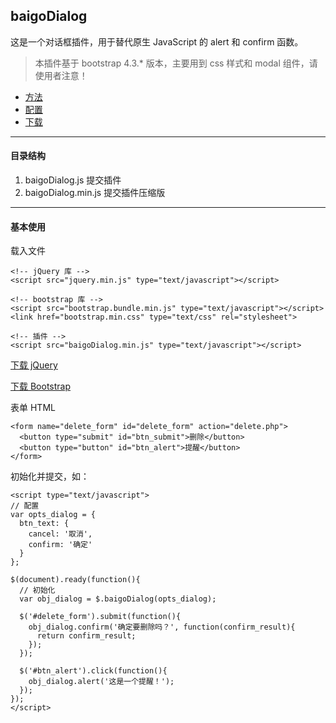 ## baigoDialog

这是一个对话框插件，用于替代原生 JavaScript 的 alert 和 confirm 函数。

> 本插件基于 bootstrap 4.3.* 版本，主要用到 css 样式和 modal 组件，请使用者注意！

* [方法](method.md)
* [配置](option.md)
* [下载](https://github.com/baigoStudio/ginkgo/tree/master/public/static/lib/baigoDialog/)

----------

<span id="dir"></span>

#### 目录结构

1. baigoDialog.js 提交插件
2. baigoDialog.min.js 提交插件压缩版

----------

<span id="use"></span>

#### 基本使用

载入文件

``` markup
<!-- jQuery 库 -->
<script src="jquery.min.js" type="text/javascript"></script>

<!-- bootstrap 库 -->
<script src="bootstrap.bundle.min.js" type="text/javascript"></script>
<link href="bootstrap.min.css" type="text/css" rel="stylesheet">

<!-- 插件 -->
<script src="baigoDialog.min.js" type="text/javascript"></script>
```

[下载 jQuery](http://www.jquery.com)

[下载 Bootstrap](http://getbootstrap.com)

表单 HTML

``` markup
<form name="delete_form" id="delete_form" action="delete.php">
  <button type="submit" id="btn_submit">删除</button>
  <button type="button" id="btn_alert">提醒</button>
</form>
```

初始化并提交，如：

``` markup
<script type="text/javascript">
// 配置
var opts_dialog = {
  btn_text: {
    cancel: '取消',
    confirm: '确定'
  }
};

$(document).ready(function(){
  // 初始化
  var obj_dialog = $.baigoDialog(opts_dialog);

  $('#delete_form').submit(function(){
    obj_dialog.confirm('确定要删除吗？', function(confirm_result){
      return confirm_result;
    });
  });

  $('#btn_alert').click(function(){
    obj_dialog.alert('这是一个提醒！');
  });
});
</script>
```
